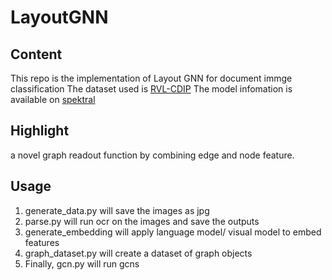 # LayoutGNN
## Content
This repo is the implementation of Layout GNN for document immge classification
The dataset used is [RVL-CDIP](https://www.cs.cmu.edu/~aharley/rvl-cdip/)
The model infomation is available on [spektral](https://graphneural.network/layers/convolution/)


## Highlight
a novel graph readout function by combining edge and node feature.

## Usage
1. generate_data.py will save the images as jpg
2. parse.py will run ocr on the images and save the outputs
3. generate_embedding will apply language model/ visual model to embed features
4. graph_dataset.py will create a dataset of graph objects
5. Finally, gcn.py will run gcns
